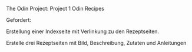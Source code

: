 The Odin Project: Project 1 Odin Recipes

Gefordert: 

Erstellung einer Indexseite mit Verlinkung zu den Rezeptseiten.

Erstelle drei Rezeptseiten mit Bild, Beschreibung, Zutaten und Anleitungen

